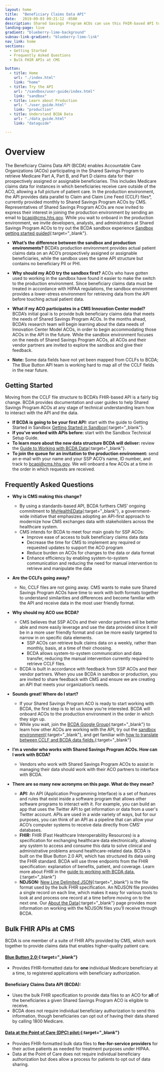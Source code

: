 ```yaml
---
layout: home
title:  "Beneficiary Claims Data API"
date:   2019-09-03 09:21:12 -0500
description: Shared Savings Program ACOs can use this FHIR-based API to retrieve bulk Medicare claims data related to their assignable or prospectively assigned beneficiaries.
landing-page: live
gradient: "blueberry-lime-background"
subnav-link-gradient: "blueberry-lime-link"
nav_link: home
sections:
  - Getting Started
  - Frequently Asked Questions
  - Bulk FHIR APIs at CMS

button:
  - title: Home
    url: "./index.html"
    link: "home"
  - title: Try the API
    url: "/sandbox/user-guide/index.html"
    link: "sandbox"
  - title: Learn about Production
    url: "./user_guide.html"
    link: "production"
  - title: Understand BCDA Data
    url: "./data_guide.html"
    link: "dataguide"

---
```



# Overview
  The Beneficiary Claims Data API (BCDA) enables Accountable Care Organizations (ACOs) participating in the Shared Savings Program to retrieve Medicare Part A, Part B, and Part D claims data for their prospectively assigned or assignable beneficiaries. This includes Medicare claims data for instances in which beneficiaries receive care outside of the ACO, allowing a full picture of patient care. In the production environment, the API provides data parallel to Claim and Claim Line Feed (CCLF) files*, currently provided monthly to Shared Savings Program ACOs by CMS.
  Representatives of Shared Savings Program ACOs are now invited to express their interest in joining the production environment by sending an email to bcapi@cms.hhs.gov. While you wait to onboard in the production environment, we invite developers, analysts, and administrators at Shared Savings Program ACOs to try out the BCDA sandbox experience [Sandbox getting started guided](https://sandbox.bcda.cms.gov){:target="_blank"}.
  
   * **What’s the difference between the sandbox and production environments?** BCDA’s production environment provides actual patient claims data on an ACO’s prospectively assigned or assignable beneficiaries, while the sandbox uses the same API structure but contains no beneficiary PII or PHI.
   * **Why should my ACO try the sandbox first?** ACOs who have gotten used to working in the sandbox have found it easier to make the switch to the production environment. Since beneficiary claims data must be treated in accordance with HIPAA regulations, the sandbox environment provides a lower-stress environment for retrieving data from the API before touching actual patient data.
   * **What if my ACO participates in a CMS Innovation Center model?** BCDA’s initial goal is to provide bulk beneficiary claims data that meets the needs of Shared Savings Program ACOs. In the months ahead, BCDA’s research team will begin learning about the data needs of Innovation Center Model ACOs, in order to begin accommodating those ACOs in the API in the future. While the sandbox environment focuses on the needs of Shared Savings Program ACOs, all ACOs and their vendor partners are invited to explore the sandbox and give their feedback.
   
   * **Note:** Some data fields have not yet been mapped from CCLFs to BCDA; The Blue Button API team is working hard to map all of the CCLF fields in the near future.

## Getting Started
  Moving from the CCLF file structure to BCDA’s FHIR-based API is a fairly big change. BCDA provides documentation and user guides to help Shared Savings Program ACOs at any stage of technical understanding learn how to interact with the API and the data.

  * **If BCDA is going to be your first API:** start with the guide to Getting Started in Sandbox [Getting Started in Sandbox](https://sandbox.bcda.cms.gov){:target="_blank"}.
  * **If you’ve worked with APIs before:** start with the Sandbox Technical Setup Guide.
  * **To learn more about the new data structure BCDA will deliver:** review the [Guide to Working with BCDA Data](./data_guide.html){:target="_blank"}.
  * **To join the queue for an invitation to the production environment:** send an e-mail with your name and your SSP ACO’s name, ID number, and track to bcapi@cms.hhs.gov. We will onboard a few ACOs at a time in the order in which requests are received.

## Frequently Asked Questions

  * **Why is CMS making this change?**
    * By using a standards-based API, BCDA furthers CMS’ ongoing commitment to [MyHealthEData](https://www.cms.gov/newsroom/press-releases/cms-finalizes-changes-empower-patients-and-reduce-administrative-burden){:target="_blank"}, a government-wide initiative that emphasizes adopting an API-first approach to modernize how CMS exchanges data with stakeholders across the healthcare system.
    * CMS intends for BCDA to meet four main goals for SSP ACOs:
      * Improve ease of access to bulk beneficiary claims data data
      * Decrease the time for CMS to implement any required or requested updates to support the ACO program
      * Reduce burden on ACOs for changes to the data or data format
      * Enhance efficiency by enabling system-to-system communication and reducing the need for manual intervention to retrieve and manipulate the data
      
  * **Are the CCLFs going away?**
    * No, CCLF files are not going away. CMS wants to make sure Shared Savings Program ACOs have  time to work with both formats together to understand similarities and differences and become familiar with the API and receive data in the most user friendly format.

  * **Why should my ACO use BCDA?**
    * CMS believes that SSP ACOs and their vendor partners will be better able and more easily leverage and use the data provided since it will be in a more user friendly format and can be more easily targeted to narrow in on specific data elements.
      * SSP ACOs can retrieve bulk claims data on a weekly, rather than monthly, basis, at a time of their choosing.
      * BCDA allows system-to-system communication and data transfer, reducing the manual intervention currently required to retrieve CCLF files.
    * BCDA is built in accordance with feedback from SSP ACOs and their vendor partners. When you use BCDA in sandbox or production, you are invited to share feedback with CMS and ensure we are creating an API that meets your organization’s needs.

  * **Sounds great! Where do I start?** 
    * If your Shared Savings Program ACO is ready to start working with BCDA, the first step is to let us know you’re interested. BCDA will onboard ACOs to the production environment in the order in which they sign up.
    * While you wait, join the [BCDA Google Group](https://groups.google.com/forum/#!forum/bc-api){:target="_blank"} to learn how other ACOs are working with the API, try out the [sandbox environment](https://sandbox.bcda.cms.gov){:target="_blank"}, and get familiar with [how to translate between CCLF and BCDA data fields.](./data_guide.html){:target="_blank"}

  * **I’m a vendor who works with Shared Savings Program ACOs. How can I work with BCDA?**
    * Vendors who work with Shared Savings Program ACOs to assist in managing their data should work with their ACO partners to interface with BCDA.

  * **There are so many new acronyms on this page. What do they mean?**
    * **API:** An API (Application Programming Interface) is a set of features and rules that exist inside a software program that allows other software programs to interact with it. For example, you can build an app that uses the Twitter API to get information or data from a user's Twitter account. APIs are used in a wide variety of ways, but for our purposes, you can think of an API as a pipeline that can allow your ACO’s computer systems to receive data directly from CMS’ databases.
    * **FHIR:** FHIR (Fast Healthcare Interoperability Resources) is a specification for exchanging healthcare data electronically, allowing any system to access and consume this data to solve clinical and administrative problems around healthcare-related data. BCDA is built on the Blue Button 2.0 API, which has structured its data using the FHIR standard. BCDA will use three endpoints from the FHIR specification: explanation of benefits, patient, and coverage. Learn more about FHIR in the [guide to working with BCDA data.](./data_guide.html){:target="_blank"}
    * **NDJSON:** [New Line Delimited JSON](http://ndjson.org){:target="_blank"} is the file format used by the bulk FHIR specification. An NDJSON file provides a single record on each line, which makes it easy for various tools to look at and process one record at a time before moving on to the next one. Our [About the Data](./data_guide.html){:target="_blank"} page provides more information on working with the NDJSON files you’ll receive through BCDA.

## Bulk FHIR APIs at CMS

   BCDA is one member of a suite of FHIR APIs provided by CMS, which work together to provide claims data that enables higher-quality patient care.

#### [Blue Button 2.0:](https://bluebutton.cms.gov){:target="_blank"}
   * Provides FHIR-formatted data for **one** individual Medicare beneficiary at a time, to registered applications with beneficiary authorization.

#### Beneficiary Claims Data API (BCDA):
   * Uses the bulk FHIR specification to provide data files to an ACO for **all** of the beneficiaries a given Shared Savings Program ACO is eligible to receive.
   * BCDA does not require individual beneficiary authorization to send this information, though beneficiaries can opt out of having their data shared by calling 1800 Medicare.

#### [Data at the Point of Care (DPC) pilot:](https://dpc.cms.gov){:target="_blank"}
   * Provides FHIR-formatted bulk data files to **fee-for-service providers** for their active patients as needed for treatment purposes under HIPAA. 
   * Data at the Point of Care does not require individual beneficiary authorization but does allow a process for patients to opt out of data sharing.